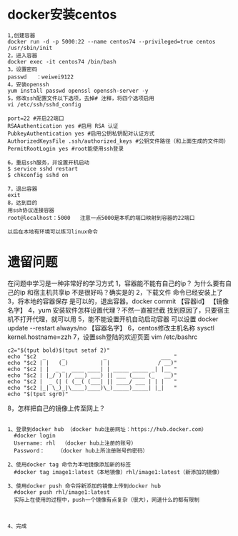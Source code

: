 # docker安装centos

```
1,创建容器
docker run -d -p 5000:22 --name centos74 --privileged=true centos /usr/sbin/init
2，进入容器
docker exec -it centos74 /bin/bash
3，设置密码
passwd   ：weiwei9122
4，安装openssh
yum install passwd openssl openssh-server -y
5，修改ssh配置文件以下选项，去掉# 注释，将四个选项启用
vi /etc/ssh/sshd_config

port=22 #开启22端口
RSAAuthentication yes #启用 RSA 认证
PubkeyAuthentication yes #启用公钥私钥配对认证方式
AuthorizedKeysFile .ssh/authorized_keys #公钥文件路径（和上面生成的文件同）
PermitRootLogin yes #root能使用ssh登录

6，重启ssh服务，并设置开机启动
$ service sshd restart
$ chkconfig sshd on

7，退出容器
exit
8，达到目的
用ssh协议连接容器
root@localhost：5000   注意一点5000是本机的端口映射到容器的22端口

以后在本地有环境可以练习linux命令

```
# 遗留问题
在问题中学习是一种非常好的学习方式
1，容器能不能有自己的ip？
为什么要有自己的ip 和宿主机共享ip 不是很好吗？确实是的
2，下载文件
命令已经安装上了
3，将本地的容器保存
是可以的，退出容器。docker commit 【容器id】 【镜像名字】 
4，yum 安装软件怎样设置代理？不然一直被拦截
找到原因了，只要宿主机不打开代理，就可以用
5，能不能设置开机自动启动容器
可以设置 docker update --restart always/no 【容器名字】
6，centos修改主机名称
sysctl kernel.hostname=zzh
7，设置ssh登陆的欢迎页面
vim /etc/bashrc

```
c2="$(tput bold)$(tput setaf 2)"
echo "$c2  _     _            _                 ___ "
echo "$c2 | |   (_)          | |               / __)"
echo "$c2 | |  _ _  ____ ____| | _____ _____ _| |__ "
echo "$c2 | |_/ ) |/ ___) ___) || ___ (____ (_   __)"
echo "$c2 |  _ (| ( (__( (___| || ____/ ___ | | |   "
echo "$c2 |_| \_)_|\____)____)\_)_____)_____| |_|   "
echo "$(tput sgr0)"
```

8，怎样把自己的镜像上传至网上？

```

1、登录到docker hub （docker hub注册网址：https://hub.docker.com）
  #docker login
  Username: rhl  （docker hub上注册的账号）
  Password：    （docker hub上所注册账号的密码） 

2、使用docker tag 命令为本地镜像添加新的标签
  #docker tag image1:latest（本地镜像）rhl/image1:latest（新添加的镜像）

3、使用docker push 命令将新添加的镜像上传到docker hub
  #docker push rhl/image1:latest
  实际上在使用的过程中，push一个镜像有点复杂（很大），网速什么的都有限制

  

4、完成

```


